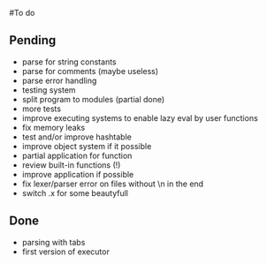 #To do

## Pending
- parse for string constants
- parse for comments (maybe useless)
- parse error handling
- testing system
- split program to modules (partial done)
- more tests
- improve executing systems to enable lazy eval by user functions
- fix memory leaks
- test and/or improve hashtable
- improve object system if it possible
- partial application for function
- review built-in functions (!)
- improve application if possible
- fix lexer/parser error on files without \n in the end
- switch .x for some beautyfull


## Done
- parsing with tabs
- first version of executor
